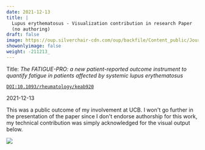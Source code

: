 ```yaml
---
date: 2021-12-13
title: |
  Lupus erythematosus - Visualization contribution in research Paper
  (no authoring)
draft: false
image: https://oup.silverchair-cdn.com/oup/backfile/Content_public/Journal/rheumatology/PAP/10.1093_rheumatology_keab920/2/keab920f2.jpeg?Expires=1656664459&Signature=nYdLG3p4n7yKzZ03EkqkZQ-lcwcSGAJVGtC1RG03TfSOs8iuVVs4jQQY7Se51XquIWrMV8a7vMKsyVIk78pbIQun13QR96SsXIVwr7svBjO6U8GspdqNMIbpyHC2qEFbPW8Au7PY-T9t3OzdIjyqFWgfBbUbKRckPiiroObAbAskOnVrIV~hxYvR5w5U0oohOAyeT7T5BB~aDR2IcYVnaMALYj6mCr-jjkrwinQfQ75cV-LK6V7B93Vb1aTg-av-YttEqZUfy2zRluKnlTOBCHB3Kx4ZTs9A2oDgGB9edweHOzkttxoQ~B5nW1AswwdIYXrkLRDzmNNZRs8weSkFfg__&Key-Pair-Id=APKAIE5G5CRDK6RD3PGA
showonlyimage: false
weight: -211213_
---
```


Title: _The FATIGUE-PRO: a new patient-reported outcome instrument to quantify
  fatigue in patients affected by systemic lupus erythematosus_

[`DOI:10.1093/rheumatology/keab920`](https://doi.org/10.1093/rheumatology/keab920)

2021-12-13

<!--more-->

This was a public outcome of my involvement at UCB.
I won't go further in the presentation of the paper since I don't endorse
authorship for this work, my technical contribution was simply acknowledged for
the visual output below.

![](https://oup.silverchair-cdn.com/oup/backfile/Content_public/Journal/rheumatology/PAP/10.1093_rheumatology_keab920/2/keab920f2.jpeg?Expires=1656664459&Signature=nYdLG3p4n7yKzZ03EkqkZQ-lcwcSGAJVGtC1RG03TfSOs8iuVVs4jQQY7Se51XquIWrMV8a7vMKsyVIk78pbIQun13QR96SsXIVwr7svBjO6U8GspdqNMIbpyHC2qEFbPW8Au7PY-T9t3OzdIjyqFWgfBbUbKRckPiiroObAbAskOnVrIV~hxYvR5w5U0oohOAyeT7T5BB~aDR2IcYVnaMALYj6mCr-jjkrwinQfQ75cV-LK6V7B93Vb1aTg-av-YttEqZUfy2zRluKnlTOBCHB3Kx4ZTs9A2oDgGB9edweHOzkttxoQ~B5nW1AswwdIYXrkLRDzmNNZRs8weSkFfg__&Key-Pair-Id=APKAIE5G5CRDK6RD3PGA)

[modeline]: # ( vim: set foldlevel=0 spell spelllang=en_gb: )
